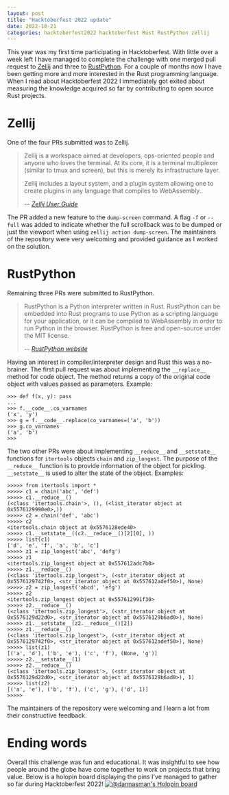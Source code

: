 ```yaml
---
layout: post
title: "Hacktoberfest 2022 update"
date: 2022-10-21
categories: hacktoberfest2022 hacktoberfest Rust RustPython zellij
---
```


This year was my first time participating in Hacktoberfest. With little over a week left I have managed to complete the challenge with one merged pull request to [Zellij](https://github.com/zellij-org/zellij) and three to [RustPython](https://github.com/RustPython/RustPython). For a couple of months now I have been getting more and more interested in the Rust programming language. When I read about Hacktoberfest 2022 I immediately got exited about measuring the knowledge acquired so far by contributing to open source Rust projects.

# Zellij
One of the four PRs submitted was to Zellij. 
> Zellij is a workspace aimed at developers, ops-oriented people and anyone who loves the terminal. At its core, it is a terminal multiplexer (similar to tmux and screen), but this is merely its infrastructure layer. 
> 
> Zellij includes a layout system, and a plugin system allowing one to create plugins in any language that compiles to WebAssembly..
>
> -- <cite>[Zellij User Guide](https://zellij.dev/documentation/overview.html)</cite>

The PR added a new feature to the `dump-screen` command. A flag `-f` or `--full` was added to indicate whether the full scrollback was to be dumped or just the viewport when using `zellij action dump-screen`.
The maintainers of the repository were very welcoming and provided guidance as I worked on the solution.

# RustPython
Remaining three PRs were submitted to RustPython.

> RustPython is a Python interpreter written in Rust. RustPython can be embedded into Rust programs to use Python as a scripting language for your application, or it can be compiled to WebAssembly in order to run Python in the browser. RustPython is free and open-source under the MIT license. 
> 
>
> -- <cite>[RustPython website](https://rustpython.github.io/)</cite>

Having an interest in compiler/interpreter design and Rust this was a no-brainer. The first pull request was about implementing the `__replace__` method for code object. The method returns a copy of the original code object with values passed as parameters. Example:
```
>>> def f(x, y): pass
... 
>>> f.__code__.co_varnames
('x', 'y')
>>> g = f.__code__.replace(co_varnames=('a', 'b'))
>>> g.co_varnames
('a', 'b')
>>> 
```
The two other PRs were about implementing `__reduce__` and `__setstate__` functions for `itertools` objects `chain` and `zip_longest`. The purpose of the `__reduce__` function is to provide information of the object for pickling. `__setstate__` is used to alter the state of the object.
Examples:
```
>>>>> from itertools import *
>>>>> c1 = chain('abc', 'def')
>>>>> c1.__reduce__()
(<class 'itertools.chain'>, (), (<list_iterator object at 0x5576129990e0>,))
>>>>> c2 = chain('def', 'abc')
>>>>> c2
<itertools.chain object at 0x5576128ede40>
>>>>> c1.__setstate__((c2.__reduce__()[2][0], ))
>>>>> list(c1)
['d', 'e', 'f', 'a', 'b', 'c']
>>>>> z1 = zip_longest('abc', 'defg')
>>>>> z1
<itertools.zip_longest object at 0x557612adc7b0>
>>>>> z1.__reduce__()
(<class 'itertools.zip_longest'>, (<str_iterator object at 0x5576129742f0>, <str_iterator object at 0x557612adef50>), None)
>>>>> z2 = zip_longest('abcd', 'efg')
>>>>> z2
<itertools.zip_longest object at 0x557612991f30>
>>>>> z2.__reduce__()
(<class 'itertools.zip_longest'>, (<str_iterator object at 0x5576129d22d0>, <str_iterator object at 0x5576129b6ad0>), None)
>>>>> z1.__setstate__(z2.__reduce__()[2])
>>>>> z1.__reduce__()
(<class 'itertools.zip_longest'>, (<str_iterator object at 0x5576129742f0>, <str_iterator object at 0x557612adef50>), None)
>>>>> list(z1)
[('a', 'd'), ('b', 'e'), ('c', 'f'), (None, 'g')]
>>>>> z2.__setstate__(1)
>>>>> z2.__reduce__()
(<class 'itertools.zip_longest'>, (<str_iterator object at 0x5576129d22d0>, <str_iterator object at 0x5576129b6ad0>), 1)
>>>>> list(z2)
[('a', 'e'), ('b', 'f'), ('c', 'g'), ('d', 1)]
>>>>> 
```
The maintainers of the repository were welcoming and I learn a lot from their constructive feedback.

# Ending words

Overall this challenge was fun and educational. It was insightful to see how people around the globe have come together to work on projects that bring value. Below is a holopin board displaying the pins I've managed to gather so far during Hacktoberfest 2022!
[![@dannasman's Holopin board](https://holopin.me/dannasman)](https://holopin.io/@dannasman)
